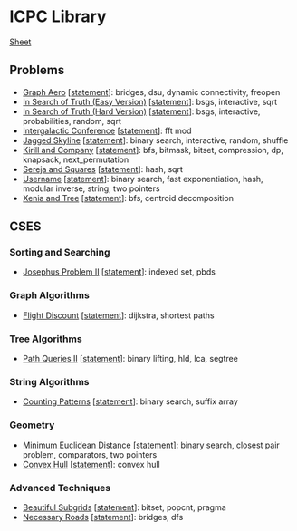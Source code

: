 # ICPC Library

[Sheet](./sheet.md)

## Problems

* [Graph Aero](./problems/graph-aero.cpp) \[[statement](https://codeforces.com/gym/100551/problem/B)\]: bridges, dsu, dynamic connectivity, freopen
* [In Search of Truth (Easy Version)](./problems/in-search-of-truth-easy.cpp) \[[statement](https://codeforces.com/contest/1840/problem/G1)\]: bsgs, interactive, sqrt
* [In Search of Truth (Hard Version)](./problems/in-search-of-truth-hard.cpp) \[[statement](https://codeforces.com/contest/1840/problem/G2)\]: bsgs, interactive, probabilities, random, sqrt
* [Intergalactic Conference](./problems/intergalactic-conference.cpp) \[[statement](https://codeforces.com/gym/105201/problem/I)\]: fft mod
* [Jagged Skyline](./problems/jagged-skyline.cpp) \[[statement](https://codeforces.com/gym/104020/problem/J)\]: binary search, interactive, random, shuffle
* [Kirill and Company](./problems/kirill-and-company.cpp) \[[statement](https://codeforces.com/contest/1741/problem/G)\]: bfs, bitmask, bitset, compression, dp, knapsack, next_permutation
* [Sereja and Squares](./problems/sereja-and-squares.cpp) \[[statement](https://codeforces.com/contest/425/problem/D)\]: hash, sqrt
* [Username](./problems/username.cpp) \[[statement](https://codeforces.com/gym/104518/problem/I)\]: binary search, fast exponentiation, hash, modular inverse, string, two pointers
* [Xenia and Tree](./problems/xenia-and-tree.cpp) \[[statement](https://codeforces.com/contest/342/problem/E)\]: bfs, centroid decomposition

## CSES

### Sorting and Searching

* [Josephus Problem II](./cses/sorting-and-searching/josephus-problem-2.cpp) \[[statement](https://cses.fi/problemset/task/2163)\]: indexed set, pbds

### Graph Algorithms

* [Flight Discount](./cses/graph-algorithms/flight-discount.cpp) \[[statement](https://cses.fi/problemset/task/1195/)\]: dijkstra, shortest paths

### Tree Algorithms

* [Path Queries II](./cses/tree-algorithms/path-queries-2.cpp) \[[statement](https://cses.fi/problemset/task/2134/)\]: binary lifting, hld, lca, segtree

### String Algorithms

* [Counting Patterns](./cses/string-algorithms/counting-patterns.cpp) \[[statement](https://cses.fi/problemset/task/2103)\]: binary search, suffix array

### Geometry

* [Minimum Euclidean Distance](./cses/geometry/minimum-euclidean-distance.cpp) \[[statement](https://cses.fi/problemset/task/2194/)\]: binary search, closest pair problem, comparators, two pointers
* [Convex Hull](./cses/geometry/convex-hull.cpp) \[[statement](https://cses.fi/problemset/task/2195)\]: convex hull

### Advanced Techniques

* [Beautiful Subgrids](./cses/advanced-techniques/beautiful-subgrids.cpp) \[[statement](https://cses.fi/problemset/task/2137/)\]: bitset, popcnt, pragma
* [Necessary Roads](./cses/advanced-techniques/necessary-roads.cpp) \[[statement](https://cses.fi/problemset/task/2076/)\]: bridges, dfs
